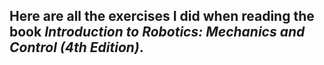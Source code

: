 ## Here are all the exercises I did when reading the book _Introduction to Robotics: Mechanics and Control (4th Edition)_.
